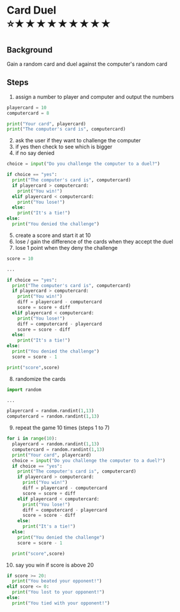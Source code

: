 # Card Duel <br> ⭐★★★★★★★★★

## Background

Gain a random card and duel against the computer's random card

## Steps

1. assign a number to player and computer and output the numbers

```python
playercard = 10
computercard = 8

print("Your card", playercard)
print("The computer's card is", computercard)
```

2. ask the user if they want to challenge the computer
3. if yes then check to see which is bigger
4. if no say denied

```python
choice = input("Do you challenge the computer to a duel?")

if choice == "yes":
  print("The computer's card is", computercard)
  if playercard > computercard:
    print("You win!")
  elif playercard < computercard:
    print("You lose!")
  else:
    print("It's a tie!")
else:
  print("You denied the challenge")
```

5. create a score and start it at 10
6. lose / gain the difference of the cards when they accept the duel
7. lose 1 point when they deny the challenge

```python
score = 10

...

if choice == "yes":
  print("The computer's card is", computercard)
  if playercard > computercard:
    print("You win!")
    diff = playercard - computercard
    score = score + diff
  elif playercard < computercard:
    print("You lose!")
    diff = computercard - playercard
    score = score - diff
  else:
    print("It's a tie!")
else:
  print("You denied the challenge")
  score = score - 1

print("score",score)
```

8. randomize the cards

```python
import random

...

playercard = random.randint(1,13)
computercard = random.randint(1,13)
```

9. repeat the game 10 times (steps 1 to 7)

```python
for i in range(10):
  playercard = random.randint(1,13)
  computercard = random.randint(1,13)
  print("Your card", playercard)
  choice = input("Do you challenge the computer to a duel?")
  if choice == "yes":
    print("The computer's card is", computercard)
    if playercard > computercard:
      print("You win!")
      diff = playercard - computercard
      score = score + diff
    elif playercard < computercard:
      print("You lose!")
      diff = computercard - playercard
      score = score - diff
    else:
      print("It's a tie!")
  else:
    print("You denied the challenge")
    score = score - 1

  print("score",score)
```

10. say you win if score is above 20

```python
if score >= 20:
  print("You beated your opponent!")
elif score <= 0:
  print("You lost to your opponent!")
else:
  print("You tied with your opponent!")
```
